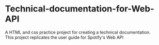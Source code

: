 # Technical-documentation-for-Web-API
A HTML and css practice project for creating a technical documentation. This project replicates the user guide for Spotify's Web API
